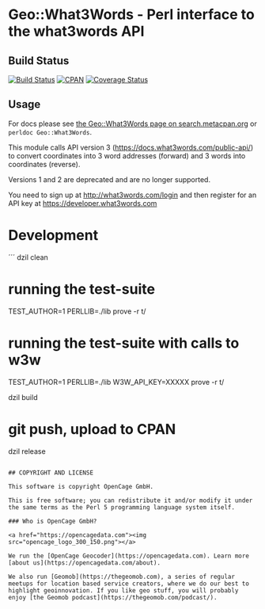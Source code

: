 # Geo::What3Words - Perl interface to the what3words API

## Build Status

[![Build Status](https://travis-ci.org/OpenCageData/perl-Geo-What3Words.svg?branch=master)](https://travis-ci.org/OpenCageData/perl-Geo-What3Words)
[![CPAN](https://img.shields.io/cpan/v/Geo-What3Words.svg?style=flat-square)](https://metacpan.org/pod/Geo::What3Words)
[![Coverage Status](https://coveralls.io/repos/github/OpenCageData/perl-Geo-What3Words/badge.svg?branch=master)](https://coveralls.io/github/OpenCageData/perl-Geo-What3Words?branch=master)

## Usage

For docs please see [the Geo::What3Words page on search.metacpan.org](https://metacpan.org/pod/Geo::What3Words)
or `perldoc Geo::What3Words`.

This module calls API version 3 (https://docs.what3words.com/public-api/) 
to convert coordinates into 3 word addresses (forward)
and 3 words into coordinates (reverse).

Versions 1 and 2 are deprecated and are no longer supported.

You need to sign up at http://what3words.com/login and then register for 
an API key at https://developer.what3words.com

# Development

´´´
dzil clean

# running the test-suite
TEST_AUTHOR=1 PERLLIB=./lib prove -r t/

# running the test-suite with calls to w3w
TEST_AUTHOR=1 PERLLIB=./lib W3W_API_KEY=XXXXX prove -r t/
        
dzil build

# git push, upload to CPAN
dzil release
``` 

## COPYRIGHT AND LICENSE

This software is copyright OpenCage GmbH.

This is free software; you can redistribute it and/or modify it under
the same terms as the Perl 5 programming language system itself.

### Who is OpenCage GmbH?

<a href="https://opencagedata.com"><img src="opencage_logo_300_150.png"></a>

We run the [OpenCage Geocoder](https://opencagedata.com). Learn more [about us](https://opencagedata.com/about). 

We also run [Geomob](https://thegeomob.com), a series of regular meetups for location based service creators, where we do our best to highlight geoinnovation. If you like geo stuff, you will probably enjoy [the Geomob podcast](https://thegeomob.com/podcast/).

